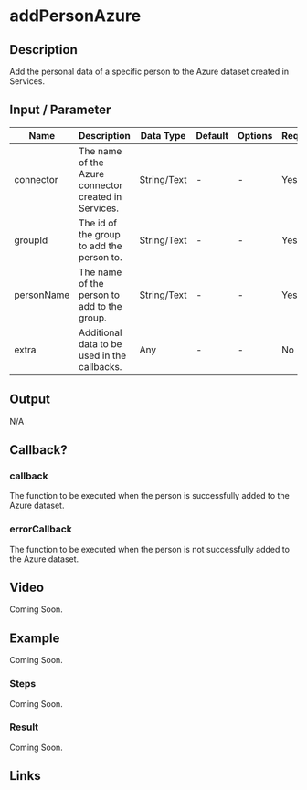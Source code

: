# addPersonAzure

## Description

Add the personal data of a specific person to the Azure dataset created in Services.

## Input / Parameter

| Name | Description | Data Type | Default | Options | Required |
| ------ | ------ | ------ | ------ | ------ | ------ |
| connector | The name of the Azure connector created in Services. | String/Text | - | - | Yes |
| groupId | The id of the group to add the person to. | String/Text | - | - | Yes | 
| personName | The name of the person to add to the group. | String/Text | - | - | Yes | 
| extra | Additional data to be used in the callbacks. | Any | - | - | No | 

## Output

N/A

## Callback?

### callback

The function to be executed when the person is successfully added to the Azure dataset.

### errorCallback

The function to be executed when the person is not successfully added to the Azure dataset.

## Video

Coming Soon.

<!-- Format: [![Video]({image-path})]({url-link}) -->

## Example

Coming Soon.

<!-- Share a scenario, like a user requirements. -->

### Steps

Coming Soon.

<!-- Show the steps and share some screenshots.

1. .....

Format: ![]({image-path}) -->

### Result

Coming Soon.

<!-- Explain the output.

Format: ![]({image-path}) -->

## Links
